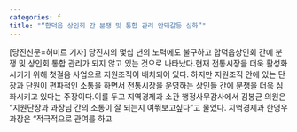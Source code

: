 ```yaml
---
categories: f
title: "“합덕읍 상인회 간 분쟁 및 통합 관리 안돼갈등 심화”"
---
```

[당진신문=허미르 기자] 당진시의 몇십 년의 노력에도 불구하고 합덕읍상인회 간에 분쟁 및 상인회 통합 관리가 되지 않고 있는 것으로 나타났다.현재 전통시장을 더욱 활성화 시키기 위해 첫걸음 사업으로 지원조직이 배치되어 있다. 하지만 지원조직 안에 있는 단장과 단원이 편파적인 소통을 하면서 전통시장을 운영하는 상인들 간에 분쟁을 더욱 심화시키고 있다는 주장이다.이를 두고 지역경제과 소관 행정사무감사에서 김봉균 의원은 “지원단장과 과장님 간의 소통이 잘 되는지 여쭤보고싶다”고 물었다. 지역경제과 한영우 과장은 “적극적으로 관여를 하고